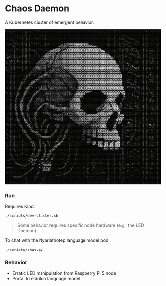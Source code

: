 # Chaos Daemon

A Kubernetes cluster of emergent behavior.

![ASCII-ish art of a sever-skull floating in a data center by chatgpt](./assets/servo_skull_in_a_datacenter.png)

### Run

Requires Kind.

```sh
./scripts/dev-cluster.sh
```

> Some behavior requires specific node hardware (e.g., the LED Daemon).

To chat with the Nyarlathotep language model pod:

```sh
./scripts/chat.py
```

### Behavior

- Erratic LED manipulation from Raspberry Pi 5 node
- Portal to eldritch language model
